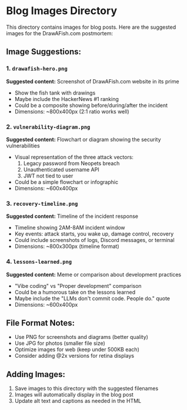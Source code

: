 # Blog Images Directory

This directory contains images for blog posts. Here are the suggested images for the DrawAFish.com postmortem:

## Image Suggestions:

### 1. `drawafish-hero.png`
**Suggested content:** Screenshot of DrawAFish.com website in its prime
- Show the fish tank with drawings
- Maybe include the HackerNews #1 ranking
- Could be a composite showing before/during/after the incident
- Dimensions: ~800x400px (2:1 ratio works well)

### 2. `vulnerability-diagram.png`
**Suggested content:** Flowchart or diagram showing the security vulnerabilities
- Visual representation of the three attack vectors:
  1. Legacy password from Neopets breach
  2. Unauthenticated username API
  3. JWT not tied to user
- Could be a simple flowchart or infographic
- Dimensions: ~600x400px

### 3. `recovery-timeline.png`
**Suggested content:** Timeline of the incident response
- Timeline showing 2AM-8AM incident window
- Key events: attack starts, you wake up, damage control, recovery
- Could include screenshots of logs, Discord messages, or terminal
- Dimensions: ~800x300px (timeline format)

### 4. `lessons-learned.png`
**Suggested content:** Meme or comparison about development practices
- "Vibe coding" vs "Proper development" comparison
- Could be a humorous take on the lessons learned
- Maybe include the "LLMs don't commit code. People do." quote
- Dimensions: ~600x400px

## File Format Notes:
- Use PNG for screenshots and diagrams (better quality)
- Use JPG for photos (smaller file size)
- Optimize images for web (keep under 500KB each)
- Consider adding @2x versions for retina displays

## Adding Images:
1. Save images to this directory with the suggested filenames
2. Images will automatically display in the blog post
3. Update alt text and captions as needed in the HTML
